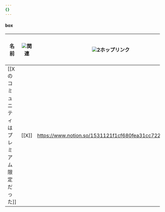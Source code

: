 ```yaml
---
{}
---
```

#### box

|名前|![](https://www.notion.so/icons/link_gray.svg)関連|![](https://www.notion.so/icons/link_gray.svg)2ホップリンク|Q|pin|最終更新日時|要約（GPT-4o mini）|
|---|---|---|---|---|---|---|
|[[Xのコミュニティはプレミアム限定だった]]|[[X]]|https://www.notion.so/1531121f1cf680fea31cc722e625f925|[ ]|[ ]|2024年12月6日 2:18||